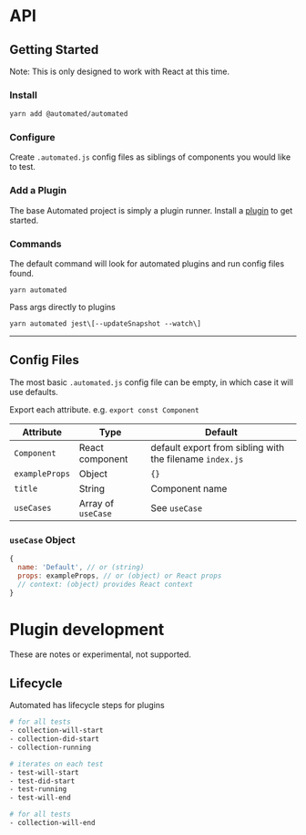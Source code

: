 # API

## Getting Started

Note: This is only designed to work with React at this time.

### Install

```bash
yarn add @automated/automated
```

### Configure

Create `.automated.js` config files as siblings of components you would like to
test.

### Add a Plugin

The base Automated project is simply a plugin runner. Install a
[plugin](https://github.com/search?utf8=%E2%9C%93&q=plugin-+org%3Aautomated-tools&type=Repositories)
to get started.

### Commands

The default command will look for automated plugins and run config files found.

```
yarn automated
```

Pass args directly to plugins

```
yarn automated jest\[--updateSnapshot --watch\]
```

---

## Config Files

The most basic `.automated.js` config file can be empty, in which case it will
use defaults.

Export each attribute. e.g. `export const Component`

| Attribute      | Type               | Default                                                  |
| -------------- | ------------------ | -------------------------------------------------------- |
| `Component`    | React component    | default export from sibling with the filename `index.js` |
| `exampleProps` | Object             | `{}`                                                     |
| `title`        | String             | Component name                                           |
| `useCases`     | Array of `useCase` | See `useCase`                                            |

### `useCase` Object

```js
{
  name: 'Default', // or (string)
  props: exampleProps, // or (object) or React props
  // context: (object) provides React context
}
```

# Plugin development

These are notes or experimental, not supported.

## Lifecycle

Automated has lifecycle steps for plugins

```bash
# for all tests
- collection-will-start
- collection-did-start
- collection-running

# iterates on each test
- test-will-start
- test-did-start
- test-running
- test-will-end

# for all tests
- collection-will-end
```
